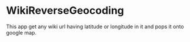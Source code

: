 WikiReverseGeocoding
====================

This app get any wiki url having latitude or longitude in it and pops it onto google map.